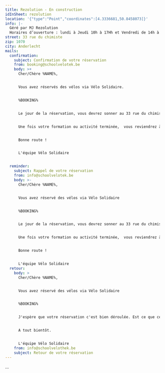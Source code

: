 ```yaml
---
title: Rezolution - En construction
idInSheet: rezolution
location: '{"type":"Point","coordinates":[4.3336681,50.8458073]}'
info: |-
  Géré par MJ Rezolution
  Horaires d’ouverture : lundi à Jeudi 10h à 17Hh et Vendredi de 14h à 20h
street: 33 rue du chimiste
zip: 1070
city: Anderlecht
mails:
  confirmation:
    subject: Confirmation de votre réservation
    from: booking@schoolvelotek.be
    body: >+
      Cher/Chère %NAME%,


      Vous avez réservés des vélos via Vélo Solidaire.


      %BOOKING%


      Le jour de la réservation, vous devrez sonner au 33 rue du chimiste (sonette Rezolution) et demander à parler à Céline.  La porte vous sera ouverte et Céline vous donnera accès aux vélos. Une fois que vous aurez pris les vélos qui vous conviennent, vous sortirez sur le trottoir en n’oubliant pas de fermer la porte derrière vous. 


      Une fois votre formation ou activité terminée,  vous reviendrez à Rezolution (33 rue du Chimiste) re-sonnez et Céline (ou quelqu'un de son équipe vous donnera accès au local vélo pour que vous les, remettiez en place. En sortant n’oubliez pas de fermer la porte.


      Bonne route !


      L'équipe Vélo Solidaire


  reminder:
    subject: Rappel de votre réservation
    from: info@schoolvelotek.be
    body: >-
      Cher/Chère %NAME%,


      Vous avez réservé des vélos via Vélo Solidaire


      %BOOKING%


      Le jour de la réservation, vous devrez sonner au 33 rue du chimiste (sonette Rezolution) et demander à parler à Céline.  La porte vous sera ouverte et Céline vous donnera accès aux vélos. Une fois que vous aurez pris les vélos qui vous conviennent, vous sortirez sur le trottoir en n’oubliant pas de fermer la porte derrière vous. 


      Une fois votre formation ou activité terminée,  vous reviendrez à Rezolution (33 rue du Chimiste) re-sonnez et Céline (ou quelqu'un de son équipe vous donnera accès au local vélo pour que vous les, remettiez en place. En sortant n’oubliez pas de fermer la porte.


      Bonne route !


      L'équipe Vélo Solidaire
  retour:
    body: >
      Cher/Chère %NAME%,


      Vous avez réservé des vélos via Vélo Solidaire


      %BOOKING%


      J'espère que votre réservation c'est bien déroulée. Est ce que certains vélos ont eu des dégâts? Veuillez dans ce cas nous transmettre par retour de cet Email les numéros des vélos endommagés ainsi que les problèmes détectés pour que nous puissions au plus vite les réparer. 


      A tout bientôt.


      L'équipe Vélo Solidaire
    from: info@schoolvelothek.be
    subject: Retour de votre réservation
---
```

...